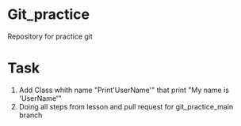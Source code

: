 # Git_practice
Repository for practice git
# Task
  1. Add Class whith name "Print'UserName'" that print "My name is 'UserName'"
  2. Doing all steps from lesson and pull request for git_practice_main branch
